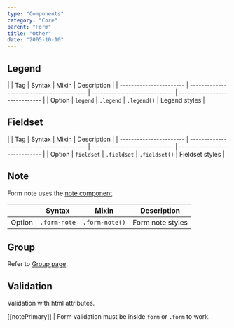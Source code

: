 ```yaml
---
type: "Components"
category: "Core"
parent: "Form"
title: "Other"
date: "2005-10-10"
---
```


## Legend

<div class="table-scroll">

|                         | Tag                                     | Syntax                                     | Mixin                       | Description                   |
| ----------------------- | ----------------------------------------- | ----------------------------- | ----------------------------- |
| Option                  | `legend` | `.legend`                 | `.legend()`        | Legend styles            |

</div>

<demo>
  <demovanilla src="vanilla/components/core/form/legend">
  </demovanilla>
</demo>

## Fieldset

<div class="table-scroll">

|                         | Tag                                     | Syntax                                     | Mixin                       | Description                   |
| ----------------------- | ----------------------------------------- | ----------------------------- | ----------------------------- |
| Option                  | `fieldset` | `.fieldset`                 | `.fieldset()`        | Fieldset styles            |

</div>

<demo>
  <demovanilla src="vanilla/components/core/form/fieldset">
  </demovanilla>
</demo>

## Note

Form note uses the [note component](/components/core/note).

<div class="table-scroll">

|                         | Syntax                                     | Mixin                       | Description                   |
| ----------------------- | ----------------------------------------- | ----------------------------- | ----------------------------- |
| Option                  | `.form-note`                 | `.form-note()`        | Form note styles            |

</div>

<demo>
  <demovanilla src="vanilla/components/core/form/note">
  </demovanilla>
</demo>

## Group

Refer to [Group page](/components/core/group#usage-input).

## Validation

Validation with html attributes.

[[notePrimary]]
| Form validation must be inside `form` or `.form` to work.

<demo>
  <demovanilla src="vanilla/components/core/form/validation-default">
  </demovanilla>
  <demovanilla src="vanilla/components/core/form/validation-inverse">
  </demovanilla>
</demo>
